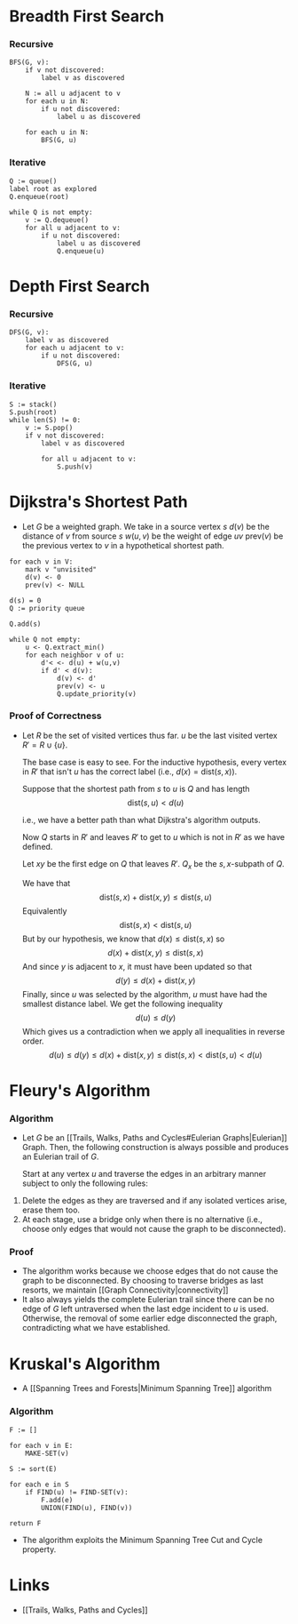 # Breadth First Search 
### Recursive

```
BFS(G, v):
	if v not discovered:
		label v as discovered
	
	N := all u adjacent to v
	for each u in N:
		if u not discovered: 
			label u as discovered 

	for each u in N:
		BFS(G, u)
```

### Iterative

```
Q := queue()
label root as explored
Q.enqueue(root)

while Q is not empty:
	v := Q.dequeue()
	for all u adjacent to v:
		if u not discovered:
			label u as discovered
			Q.enqueue(u)
```

# Depth First Search 

### Recursive 
```
DFS(G, v):
	label v as discovered
	for each u adjacent to v:
		if u not discovered: 
			DFS(G, u)
```

### Iterative 

```
S := stack()
S.push(root)
while len(S) != 0: 
	v := S.pop()
	if v not discovered:
		label v as discovered 

		for all u adjacent to v: 
			S.push(v)
```

# Dijkstra's Shortest Path
* Let $G$ be a weighted graph.  We take in a source vertex $s$
  $d(v)$ be the distance of $v$ from source $s$ 
  $w(u,v)$ be the weight of edge $uv$
  $\text{prev}(v)$ be the previous vertex to $v$ in a hypothetical shortest path. 

```
for each v in V:
	mark v "unvisited"
	d(v) <- 0
	prev(v) <- NULL

d(s) = 0
Q := priority queue

Q.add(s)

while Q not empty:
	u <- Q.extract_min()
	for each neighbor v of u:
		d'< <- d(u) + w(u,v)
		if d' < d(v):
			d(v) <- d'
			prev(v) <- u
			Q.update_priority(v)
```

### Proof of Correctness 
* Let
  $R$ be the set of visited vertices thus far. 
  $u$ be the last visited vertex 
  $R'=R\cup\{u\}$.
  
  The base case is easy to see. For the inductive hypothesis, every vertex in $R'$ that isn't $u$ has the correct label (i.e., $d(x)=\text{dist}(s,x)$).
  
  Suppose that the shortest path from $s$ to $u$ is $Q$ and has length 
  $$
  \text{dist}(s,u)<d(u)
  $$
  
  i.e., we have a better path than what Dijkstra's algorithm outputs.
  
  Now $Q$ starts in $R'$ and leaves $R'$ to get to $u$ which is not in $R'$ as we have defined. 
  
  Let 
  $xy$ be the first edge on $Q$ that leaves $R'$.
  $Q_x$ be the $s,x$-subpath of $Q$. 
  
  We have that 
  $$
  \text{dist}(s,x)+\text{dist}(x,y)\le \text{dist}(s,u)
  $$
  Equivalently 
  $$
  \text{dist}(s,x)<\text{dist}(s,u)
  $$
  But by our hypothesis, we know that $d(x)\le \text{dist}(s,x)$ so
  $$
  d(x)+\text{dist}(x,y)\le \text{dist}({s,x})
  $$
  And since $y$ is adjacent to $x$, it must have been updated so that 
  $$
  d(y)\le d(x)+\text{dist}(x,y)
  $$
  Finally, since $u$ was selected by the algorithm, $u$ must have had the smallest distance label. We get the following inequality 
  $$
  d(u)\le d(y)
  $$
  Which gives us a contradiction when we apply all inequalities in reverse order. 
  $$
  d(u)\le d(y)\le d(x)+\text{dist}(x,y)\le \text{dist}(s,x) < \text{dist}(s,u) < d(u) 
  $$

# Fleury's Algorithm 
### Algorithm
* Let $G$ be an [[Trails, Walks, Paths and Cycles#Eulerian Graphs|Eulerian]] Graph. Then, the following construction is always possible and produces an Eulerian trail of $G$.
  
  Start at any vertex $u$ and traverse the edges in an arbitrary manner subject to only the following rules:
1. Delete the edges as they are traversed and if any isolated vertices arise, erase them too.
2. At each stage, use a bridge only when there is no alternative (i.e., choose only edges that would not cause the graph to be disconnected).

### Proof
* The algorithm works because we choose edges that do not cause the graph to be disconnected. By choosing to traverse bridges as last resorts, we maintain [[Graph Connectivity|connectivity]]
* It also always yields the complete Eulerian trail since there can be no edge of $G$ left untraversed when the last edge incident to $u$ is used. Otherwise, the removal of some earlier edge disconnected the graph, contradicting what we have established.

# Kruskal's Algorithm 
* A [[Spanning Trees and Forests|Minimum Spanning Tree]] algorithm
### Algorithm 

```
F := []

for each v in E:
	MAKE-SET(v)

S := sort(E)

for each e in S
	if FIND(u) != FIND-SET(v):
		F.add(e)
		UNION(FIND(u), FIND(v))

return F
```

* The algorithm exploits the Minimum Spanning Tree Cut and Cycle property. 

# Links
* [[Trails, Walks, Paths and Cycles]]